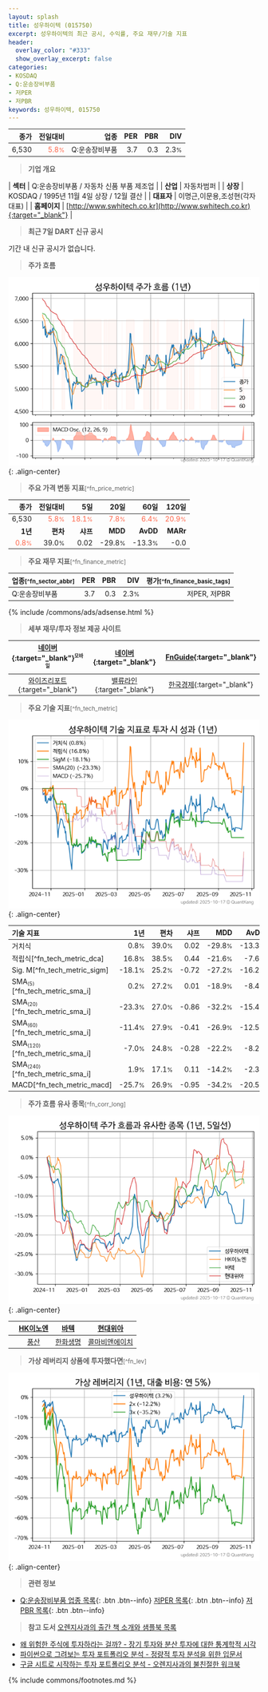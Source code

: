 ```yaml
---
layout: splash
title: 성우하이텍 (015750)
excerpt: 성우하이텍의 최근 공시, 수익률, 주요 재무/기술 지표
header:
  overlay_color: "#333"
  show_overlay_excerpt: false
categories:
- KOSDAQ
- Q:운송장비부품
- 저PER
- 저PBR
keywords: 성우하이텍, 015750
---
```


| **종가** | **전일대비** | **업종** | **PER** | **PBR** | **DIV** |
| -------: | -----------: | -------: | ------: | ------: | ------: |
| 6,530 | <span style="color: tomato">5.8<small>%</small></span> | Q:운송장비부품 | 3.7 | 0.3 | 2.3<small>%</small> |

<!-- more -->


> **기업 개요**<a id="company"></a>

| <span style="white-space:nowrap;">**섹터**</span> | Q:운송장비부품 / 자동차 신품 부품 제조업 |
| <span style="white-space:nowrap;">**산업**</span> | 자동차범퍼 |
| <span style="white-space:nowrap;">**상장**</span> | KOSDAQ / 1995년 11월 4일 상장 / 12월 결산 |
| <span style="white-space:nowrap;">**대표자**</span> | 이명근,이문용,조성현(각자대표) |
| <span style="white-space:nowrap;">**홈페이지**</span> | [http://www.swhitech.co.kr](http://www.swhitech.co.kr){:target="_blank"} |


> **최근 7일 DART 신규 공시**<a id="dart"></a>

기간 내 신규 공시가 없습니다.


> **주가 흐름**<a id="price"></a>

![015750](/stock/images/015750.png){: .align-center}


> **주요 가격 변동 지표**<small>[^fn_price_metric]</small>

| **종가** | **전일대비** | **5일** | **20일** | **60일** | **120일** |
| -------: | -----------: | ------: | -------: | -------: | --------: |
| 6,530 | <span style="color: tomato">5.8<small>%</small></span> | <span style="color: tomato">18.1<small>%</small></span> | <span style="color: tomato">7.8<small>%</small></span> | <span style="color: tomato">6.4<small>%</small></span> | <span style="color: tomato">20.9<small>%</small></span> |
| **1년** | **편차** | **샤프** | **MDD** | **AvDD** | **MARr** |
| <span style="color: tomato">0.8<small>%</small></span> | 39.0<small>%</small> | 0.02 | -29.8<small>%</small> | -13.3<small>%</small> | -0.0 |


> **주요 재무 지표**<small>[^fn_finance_metric]</small>

| **업종**<small>[^fn_sector_abbr]</small> | **PER** | **PBR** | **DIV** | **평가**<small>[^fn_finance_basic_tags]</small> |
| :--------------------------------------- | ------: | ------: | ------: | ----------------------------------------------: |
| Q:운송장비부품 | 3.7 | 0.3 | 2.3<small>%</small> | 저PER, 저PBR |



{% include /commons/ads/adsense.html %}

> **세부 재무/투자 정보 제공 사이트**

| [네이버](https://m.stock.naver.com/domestic/stock/015750/finance/summary){:target="_blank"}<sup><small>모바일</small></sup> | [네이버](https://finance.naver.com/item/coinfo.naver?code=015750){:target="_blank"} | [FnGuide](https://comp.fnguide.com/SVO2/ASP/SVD_Invest.asp?gicode=A015750&MenuYn=Y){:target="_blank"} |
| :---: | :---: | :---: |
| [와이즈리포트](https://comp.wisereport.co.kr/company/c1040001.aspx?cmp_cd=015750){:target="_blank"} | [밸류라인](https://www.valueline.co.kr/finance/summary/015750){:target="_blank"} | [한국경제](https://markets.hankyung.com/stock/015750/financial-summary){:target="_blank"} |


> **주요 기술 지표**<small>[^fn_tech_metric]</small>


![015750](/stock/images/015750_tech.png){: .align-center}

| **기술 지표** | **1년** | **편차** | **샤프** | **MDD** | **AvDD** |
| :------------ | ------: | -----------: | -------: | ------: | -------: |
| 거치식 | 0.8<small>%</small> | 39.0<small>%</small> | 0.02 | -29.8<small>%</small> | -13.3<small>%</small> |
| 적립식[^fn_tech_metric_dca] | 16.8<small>%</small> | 38.5<small>%</small> | 0.44 | -21.6<small>%</small> | -7.6<small>%</small> |
| Sig. M[^fn_tech_metric_sigm] | -18.1<small>%</small> | 25.2<small>%</small> | -0.72 | -27.2<small>%</small> | -16.2<small>%</small> |
| SMA<small><sub>(5)</sub></small>[^fn_tech_metric_sma_i] | 0.2<small>%</small> | 27.2<small>%</small> | 0.01 | -18.9<small>%</small> | -8.4<small>%</small> |
| SMA<small><sub>(20)</sub></small>[^fn_tech_metric_sma_i] | -23.3<small>%</small> | 27.0<small>%</small> | -0.86 | -32.2<small>%</small> | -15.4<small>%</small> |
| SMA<small><sub>(60)</sub></small>[^fn_tech_metric_sma_i] | -11.4<small>%</small> | 27.9<small>%</small> | -0.41 | -26.9<small>%</small> | -12.5<small>%</small> |
| SMA<small><sub>(120)</sub></small>[^fn_tech_metric_sma_i] | -7.0<small>%</small> | 24.8<small>%</small> | -0.28 | -22.2<small>%</small> | -8.2<small>%</small> |
| SMA<small><sub>(240)</sub></small>[^fn_tech_metric_sma_i] | 1.9<small>%</small> | 17.1<small>%</small> | 0.11 | -14.2<small>%</small> | -2.3<small>%</small> |
| MACD[^fn_tech_metric_macd] | -25.7<small>%</small> | 26.9<small>%</small> | -0.95 | -34.2<small>%</small> | -20.5<small>%</small> |


> **주가 흐름 유사 종목**<a id="corr"></a><small>[^fn_corr_long]</small>

![015750](/stock/images/015750_corr.png){: .align-center}

|       | [HK이노엔](/195940/) | [바텍](/043150/) | [현대위아](/011210/) |
| :---: | :------------------------------------: | :------------------------------------: | :------------------------------------: |
|       | [풍산](/103140/) | [한화생명](/088350/) | [콜마비앤에이치](/200130/) |


> **가상 레버리지 상품에 투자했다면**<a id="2x"></a><small>[^fn_lev]</small>

![015750](/stock/images/015750_2x.png){: .align-center}


> **관련 정보**

- [Q:운송장비부품 업종 목록](/stats/sector/kosdaq_업종_운송장비부품_종목/){: .btn .btn--info} [저PER 목록](/fn/fn_low_per/){: .btn .btn--info} [저PBR 목록](/fn/fn_low_pbr/){: .btn .btn--info}

> **참고 도서** [오렌지사과의 출간 책 소개와 샘플북 목록](https://kongdori.tistory.com/691)

- [왜 위험한 주식에 투자하라는 걸까? - 장기 투자와 분산 투자에 대한 통계학적 시각](https://kongdori.tistory.com/421)
- [파이썬으로 그려보는 투자 포트폴리오 분석  - 정량적 투자 분석을 위한 입문서](https://kongdori.tistory.com/643)
- [구글 시트로 시작하는 투자 포트폴리오 분석 - 오렌지사과의 불친절한 워크북](https://kongdori.tistory.com/449)


{% include commons/footnotes.md %}